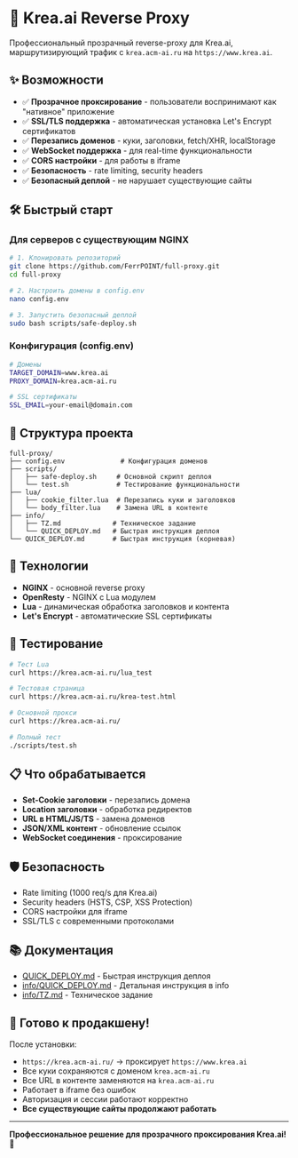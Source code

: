 # 🚀 Krea.ai Reverse Proxy

Профессиональный прозрачный reverse-proxy для Krea.ai, маршрутизирующий трафик с `krea.acm-ai.ru` на `https://www.krea.ai`.

## ✨ Возможности

- ✅ **Прозрачное проксирование** - пользователи воспринимают как "нативное" приложение
- ✅ **SSL/TLS поддержка** - автоматическая установка Let's Encrypt сертификатов
- ✅ **Перезапись доменов** - куки, заголовки, fetch/XHR, localStorage
- ✅ **WebSocket поддержка** - для real-time функциональности
- ✅ **CORS настройки** - для работы в iframe
- ✅ **Безопасность** - rate limiting, security headers
- ✅ **Безопасный деплой** - не нарушает существующие сайты

## 🛠️ Быстрый старт

### Для серверов с существующим NGINX

```bash
# 1. Клонировать репозиторий
git clone https://github.com/FerrPOINT/full-proxy.git
cd full-proxy

# 2. Настроить домены в config.env
nano config.env

# 3. Запустить безопасный деплой
sudo bash scripts/safe-deploy.sh
```

### Конфигурация (config.env)

```bash
# Домены
TARGET_DOMAIN=www.krea.ai
PROXY_DOMAIN=krea.acm-ai.ru

# SSL сертификаты
SSL_EMAIL=your-email@domain.com
```

## 📁 Структура проекта

```
full-proxy/
├── config.env              # Конфигурация доменов
├── scripts/
│   ├── safe-deploy.sh     # Основной скрипт деплоя
│   └── test.sh            # Тестирование функциональности
├── lua/
│   ├── cookie_filter.lua  # Перезапись куки и заголовков
│   └── body_filter.lua    # Замена URL в контенте
├── info/
│   ├── TZ.md             # Техническое задание
│   └── QUICK_DEPLOY.md   # Быстрая инструкция деплоя
└── QUICK_DEPLOY.md       # Быстрая инструкция (корневая)
```

## 🔧 Технологии

- **NGINX** - основной reverse proxy
- **OpenResty** - NGINX с Lua модулем
- **Lua** - динамическая обработка заголовков и контента
- **Let's Encrypt** - автоматические SSL сертификаты

## 🧪 Тестирование

```bash
# Тест Lua
curl https://krea.acm-ai.ru/lua_test

# Тестовая страница
curl https://krea.acm-ai.ru/krea-test.html

# Основной прокси
curl https://krea.acm-ai.ru/

# Полный тест
./scripts/test.sh
```

## 📋 Что обрабатывается

- **Set-Cookie заголовки** - перезапись домена
- **Location заголовки** - обработка редиректов
- **URL в HTML/JS/TS** - замена доменов
- **JSON/XML контент** - обновление ссылок
- **WebSocket соединения** - проксирование

## 🛡️ Безопасность

- Rate limiting (1000 req/s для Krea.ai)
- Security headers (HSTS, CSP, XSS Protection)
- CORS настройки для iframe
- SSL/TLS с современными протоколами

## 📚 Документация

- [QUICK_DEPLOY.md](QUICK_DEPLOY.md) - Быстрая инструкция деплоя
- [info/QUICK_DEPLOY.md](info/QUICK_DEPLOY.md) - Детальная инструкция в info
- [info/TZ.md](info/TZ.md) - Техническое задание

## 🚀 Готово к продакшену!

После установки:
- `https://krea.acm-ai.ru/` → проксирует `https://www.krea.ai`
- Все куки сохраняются с доменом `krea.acm-ai.ru`
- Все URL в контенте заменяются на `krea.acm-ai.ru`
- Работает в iframe без ошибок
- Авторизация и сессии работают корректно
- **Все существующие сайты продолжают работать**

---

**Профессиональное решение для прозрачного проксирования Krea.ai!** 🎯 